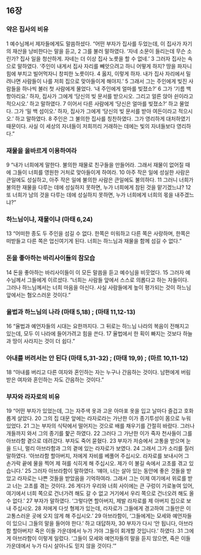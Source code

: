 ## 16장
### 약은 집사의 비유
1 예수님께서 제자들에게도 말씀하셨다. “어떤 부자가 집사를 두었는데, 이 집사가 자기의 재산을 낭비한다는 말을 듣고,
2 그를 불러 말하였다. ‘자네 소문이 들리는데 무슨 소린가? 집사 일을 청산하게. 자네는 더 이상 집사 노릇을 할 수 없네.’
3 그러자 집사는 속으로 말하였다. ‘주인이 내게서 집사 자리를 빼앗으려고 하니 어떻게 하지? 땅을 파자니 힘에 부치고 빌어먹자니 창피한 노릇이다.
4 옳지, 이렇게 하자. 내가 집사 자리에서 밀려나면 사람들이 나를 저희 집으로 맞아들이게 해야지.’
5 그래서 그는 주인에게 빚진 사람들을 하나씩 불러 첫 사람에게 물었다. ‘내 주인에게 얼마를 빚졌소?’
6 그가 ‘기름 백 항아리요.’ 하자, 집사가 그에게 ‘당신의 빚 문서를 받으시오. 그리고 얼른 앉아 쉰이라고 적으시오.’ 하고 말하였다.
7 이어서 다른 사람에게 ‘당신은 얼마를 빚졌소?’ 하고 물었다. 그가 ‘밀 백 섬이오.’ 하자, 집사가 그에게 ‘당신의 빚 문서를 받아 여든이라고 적으시오.’ 하고 말하였다.
8 주인은 그 불의한 집사를 칭찬하였다. 그가 영리하게 대처하였기 때문이다. 사실 이 세상의 자녀들이 저희끼리 거래하는 데에는 빛의 자녀들보다 영리하다.”
### 재물을 올바르게 이용하여라
9 “내가 너희에게 말한다. 불의한 재물로 친구들을 만들어라. 그래서 재물이 없어질 때에 그들이 너희를 영원한 거처로 맞아들이게 하여라.
10 아주 작은 일에 성실한 사람은 큰일에도 성실하고, 아주 작은 일에 불의한 사람은 큰일에도 불의하다.
11 그러니 너희가 불의한 재물을 다루는 데에 성실하지 못하면, 누가 너희에게 참된 것을 맡기겠느냐?
12 또 너희가 남의 것을 다루는 데에 성실하지 못하면, 누가 너희에게 너희의 몫을 내주겠느냐?”
### 하느님이냐, 재물이냐 (마태 6,24)
13 “어떠한 종도 두 주인을 섬길 수 없다. 한쪽은 미워하고 다른 쪽은 사랑하며, 한쪽은 떠받들고 다른 쪽은 업신여기게 된다. 너희는 하느님과 재물을 함께 섬길 수 없다.”
### 돈을 좋아하는 바리사이들의 참모습
14 돈을 좋아하는 바리사이들이 이 모든 말씀을 듣고 예수님을 비웃었다.
15 그러자 예수님께서 그들에게 이르셨다. “너희는 사람들 앞에서 스스로 의롭다고 하는 자들이다. 그러나 하느님께서는 너희 마음을 아신다. 사실 사람들에게 높이 평가되는 것이 하느님 앞에서는 혐오스러운 것이다.”
### 율법과 하느님의 나라 (마태 5,18) ;  (마태 11,12-13)
16 “율법과 예언자들의 시대는 요한까지다. 그 뒤로는 하느님 나라의 복음이 전해지고 있는데, 모두 이 나라에 들어가려고 힘을 쓴다.
17 율법에서 한 획이 빠지는 것보다 하늘과 땅이 사라지는 것이 더 쉽다.”
### 아내를 버려서는 안 된다 (마태 5,31-32) ;  (마태 19,9) ;  (마르 10,11-12)
18 “아내를 버리고 다른 여자와 혼인하는 자는 누구나 간음하는 것이다. 남편에게 버림받은 여자와 혼인하는 자도 간음하는 것이다.”
### 부자와 라자로의 비유
19 “어떤 부자가 있었는데, 그는 자주색 옷과 고운 아마포 옷을 입고 날마다 즐겁고 호화롭게 살았다.
20 그의 집 대문 앞에는 라자로라는 가난한 이가 종기투성이 몸으로 누워 있었다.
21 그는 부자의 식탁에서 떨어지는 것으로 배를 채우기를 간절히 바랐다. 그러나 개들까지 와서 그의 종기를 핥곤 하였다.
22 그러다 그 가난한 이가 죽자 천사들이 그를 아브라함 곁으로 데려갔다. 부자도 죽어 묻혔다.
23 부자가 저승에서 고통을 받으며 눈을 드니, 멀리 아브라함과 그의 곁에 있는 라자로가 보였다.
24 그래서 그가 소리를 질러 말하였다. ‘아브라함 할아버지, 저에게 자비를 베풀어 주십시오. 라자로를 보내시어 그 손가락 끝에 물을 찍어 제 혀를 식히게 해 주십시오. 제가 이 불길 속에서 고초를 겪고 있습니다.’
25 그러자 아브라함이 말하였다. ‘얘야, 너는 살아 있는 동안에 좋은 것들을 받았고 라자로는 나쁜 것들을 받았음을 기억하여라. 그래서 그는 이제 여기에서 위로를 받고 너는 고초를 겪는 것이다.
26 게다가 우리와 너희 사이에는 큰 구렁이 가로놓여 있어, 여기에서 너희 쪽으로 건너가려 해도 갈 수 없고 거기에서 우리 쪽으로 건너오려 해도 올 수 없다.’
27 부자가 말하였다. ‘그렇다면 할아버지, 제발 라자로를 제 아버지 집으로 보내 주십시오.
28 저에게 다섯 형제가 있는데, 라자로가 그들에게 경고하여 그들만은 이 고통스러운 곳에 오지 않게 해 주십시오.’
29 아브라함이, ‘그들에게는 모세와 예언자들이 있으니 그들의 말을 들어야 한다.’ 하고 대답하자,
30 부자가 다시 ‘안 됩니다, 아브라함 할아버지! 죽은 이들 가운데에서 누가 가야 그들이 회개할 것입니다.’ 하였다.
31 그에게 아브라함이 이렇게 일렀다. ‘그들이 모세와 예언자들의 말을 듣지 않으면, 죽은 이들 가운데에서 누가 다시 살아나도 믿지 않을 것이다.’”
